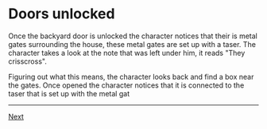 # Doors unlocked

Once the backyard door is unlocked the character notices that their is metal gates surrounding the house, these metal gates are set up with a taser. The character takes a look at the note that was left under him, it reads "They crisscross".

Figuring out what this means, the character looks back and find a box near the gates. Once opened the character notices that it is connected to the taser that is set up with the metal gat



---

[Next](outside.md)

